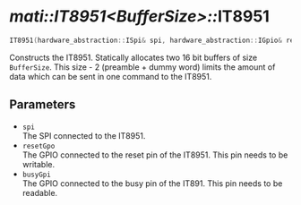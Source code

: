 # _mati::IT8951\<BufferSize\>::_**IT8951**

```cpp
IT8951(hardware_abstraction::ISpi& spi, hardware_abstraction::IGpio& resetGpo, hardware_abstraction::IGpio& busyGpi);
```

Constructs the IT8951. Statically allocates two 16 bit buffers of size `BufferSize`. This size - 2 (preamble + dummy word) limits the amount of data which can be sent in one command to the IT8951.

## Parameters

- `spi`  
The SPI connected to the IT8951.
- `resetGpo`  
The GPIO connected to the reset pin of the IT8951. This pin needs to be writable.
- `busyGpi`  
The GPIO connected to the busy pin of the IT891. This pin needs to be readable.
